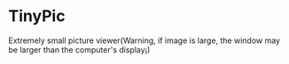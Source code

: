 # TinyPic
Extremely small picture viewer(Warning, if image is large, the window may be larger than the computer's display¡)
